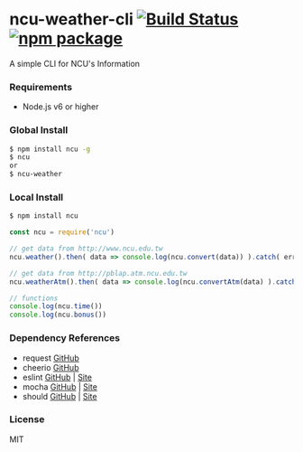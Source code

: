 # ncu-weather-cli [![Build Status](https://travis-ci.org/ncu-weather/ncu-weather-cli.svg?branch=master)](https://travis-ci.org/ncu-weather/ncu-weather-cli) [![npm package](https://img.shields.io/npm/v/ncu.svg)](https://www.npmjs.com/package/ncu)
A simple CLI for NCU's Information

### Requirements
- Node.js v6 or higher

### Global Install
```bash
$ npm install ncu -g
$ ncu
or
$ ncu-weather
```

### Local Install
```bash 
$ npm install ncu
```

```javascript
const ncu = require('ncu')

// get data from http://www.ncu.edu.tw
ncu.weather().then( data => console.log(ncu.convert(data)) ).catch( err => console.log(err) )

// get data from http://pblap.atm.ncu.edu.tw
ncu.weatherAtm().then( data => console.log(ncu.convertAtm(data) ).catch( err => console.log(err) )

// functions
console.log(ncu.time())
console.log(ncu.bonus())
```

### Dependency References
- request [GitHub](https://github.com/request/request)
- cheerio [GitHub](https://github.com/cheeriojs/cheerio)
- eslint [GitHub](https://github.com/eslint/eslint) | [Site](http://eslint.org)
- mocha [GitHub](https://github.com/mochajs/mocha) | [Site](https://mochajs.org)
- should [GitHub](https://github.com/shouldjs/should.js) | [Site](http://shouldjs.github.io)

### License
MIT

